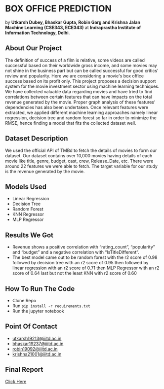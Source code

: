 # BOX OFFICE PREDICTION
by **Utkarsh Dubey, Bhaskar Gupta, Robin Garg and Krishna Jalan** <br>
**Machine Learning (CSE343, ECE343)** at **Indraprastha Institute of Information Technology, Delhi**. 

## About Our Project
The definition of success of a film is relative, some videos are called successful based on their worldwide gross income, and some movies may not shine in the business part but can be called successful for good critics' review and popularity. Here we are considering a movie's box office success based on its profit only. This project proposes a decision support system for the movie investment sector using machine learning techniques. We have collected valuable data regarding movies and have tried to find correlations between certain features that can have impacts on the total revenue generated by the movie. Proper graph analysis of these features’ dependencies has also been undertaken. Once relevant features were extracted, we applied different machine learning approaches namely linear regression, decision tree and random forest so far in order to minimize the RMSE, hence finding a model that fits the collected dataset well.

## Dataset Description
We used the official API of TMBd to fetch the details of movies to form our dataset. Our dataset contains over 10,000 movies having details of each movie like title, genre, budget, cast, crew, Release_Date, etc. There were around 22 features we were able to fetch. The target variable for our study is the revenue generated by the movie.

## Models Used
- Linear Regression
- Decision Tree
- Random Forest
- KNN Regressor
- MLP Regressor

## Results We Got
- Revenue shows a positive correlation with “rating_count”, “popularity” and “budget” and a negative correlation with “IsTitleDifferent”.
- The best model came out to be random forest with the r2 score of 0.98 followed by decision tree with an r2 score of 0.95 then followed by linear regression with an r2 score of 0.71 then MLP Regressor with an r2 score of 0.64 last but not the least KNN with r2 score of 0.60 

## How To Run The Code
- Clone Repo
- Run ``` pip install -r requirements.txt ```
- Run the jupyter notebook

## Point Of Contact
- utkarsh19213@iiitd.ac.in
- bhaskar19237@iiitd.ac.in
- robin19092@iiitd.ac.in
- krishna21001@iiitd.ac.in

## Final Report
[Click Here](https://github.com/Robin-garg23/ML_Project/blob/main/reports/MLProjectFinalReport_G35.pdf)


